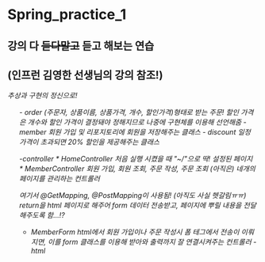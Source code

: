 # Spring_practice_1
## 강의 다 ~~듣다말고~~ 듣고 해보는 연습
(인프런 김영한 선생님의 강의 참조!)
-----

<em>추상과 구현의 정신으로!<em>

<ul>
- order
(주문자, 상품이름, 상품가격, 개수, 할인가격)형태로 받는 주문!
할인 가격은 개수와 할인 가격이 결정돼야 정해지므로 나중에
구현체를 이용해 선언해줌
- member
회원 가입 및 리포지토리에 회원을 저장해주는 클래스
- discount
일정 가격이 초과되면 20% 할인을 제공해주는 클래스
</ul>

<ul>
-controller
* HomeController
처음 실행 시켰을 때 "~/"으로 딱! 설정된 페이지
* MemberController
회원 가입, 회원 조회, 주문 작성, 주문 조회
(아직은) 네개의 페이지를 관리하는 컨트롤러

여기서 @GetMapping, @PostMapping이 사용됨!
(아직도 사실 헷갈림ㅠㅠ)
return을 html 페이지로 해주어 form 데이터 전송받고,
페이지에 뿌릴 내용을 전달해주도록 함...!?
* MemberForm
html에서 회원 가입이나 주문 작성시 폼 테그에서 전송이 이뤄지면,
이를 form 클래스를 이용해 받아와 출력까지 잘 연결시켜주는 컨트롤러
-html
</ul>



